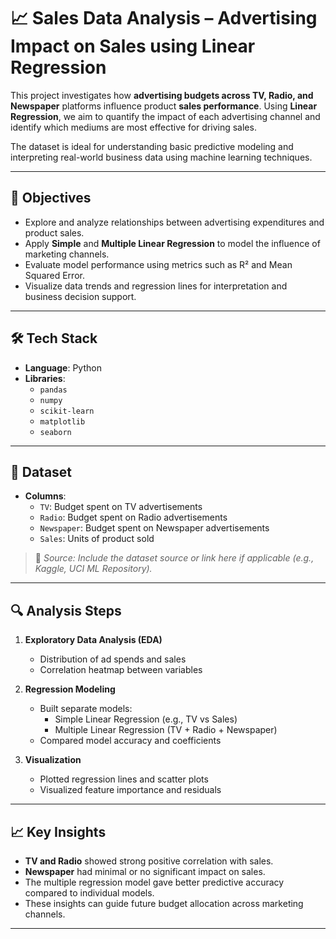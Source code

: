# 📈 Sales Data Analysis – Advertising Impact on Sales using Linear Regression

This project investigates how **advertising budgets across TV, Radio, and Newspaper** platforms influence product **sales performance**. Using **Linear Regression**, we aim to quantify the impact of each advertising channel and identify which mediums are most effective for driving sales.

The dataset is ideal for understanding basic predictive modeling and interpreting real-world business data using machine learning techniques.

---

## 📌 Objectives

- Explore and analyze relationships between advertising expenditures and product sales.
- Apply **Simple** and **Multiple Linear Regression** to model the influence of marketing channels.
- Evaluate model performance using metrics such as R² and Mean Squared Error.
- Visualize data trends and regression lines for interpretation and business decision support.

---

## 🛠️ Tech Stack

- **Language**: Python
- **Libraries**:
  - `pandas`
  - `numpy`
  - `scikit-learn`
  - `matplotlib`
  - `seaborn`

---

## 📁 Dataset

- **Columns**:
  - `TV`: Budget spent on TV advertisements
  - `Radio`: Budget spent on Radio advertisements
  - `Newspaper`: Budget spent on Newspaper advertisements
  - `Sales`: Units of product sold

> 📌 *Source: Include the dataset source or link here if applicable (e.g., Kaggle, UCI ML Repository).*

---

## 🔍 Analysis Steps

1. **Exploratory Data Analysis (EDA)**
   - Distribution of ad spends and sales
   - Correlation heatmap between variables

2. **Regression Modeling**
   - Built separate models: 
     - Simple Linear Regression (e.g., TV vs Sales)
     - Multiple Linear Regression (TV + Radio + Newspaper)
   - Compared model accuracy and coefficients

3. **Visualization**
   - Plotted regression lines and scatter plots
   - Visualized feature importance and residuals

---

## 📈 Key Insights

- **TV and Radio** showed strong positive correlation with sales.
- **Newspaper** had minimal or no significant impact on sales.
- The multiple regression model gave better predictive accuracy compared to individual models.
- These insights can guide future budget allocation across marketing channels.

---

